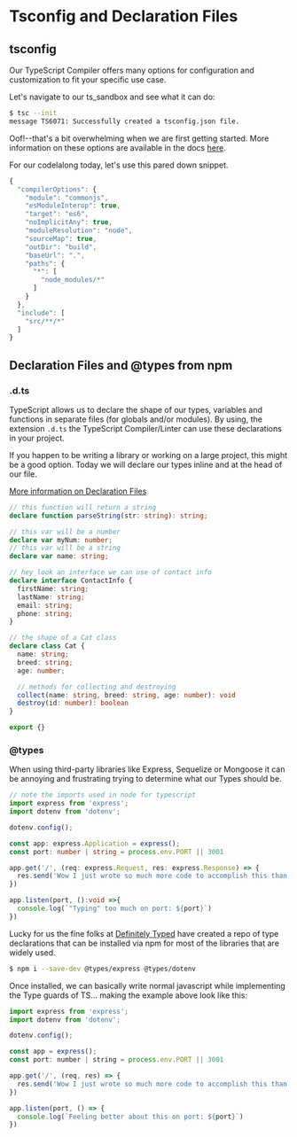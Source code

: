 # Tsconfig and Declaration Files

## tsconfig

Our TypeScript Compiler offers many options for configuration and customization to fit your specific use case.

Let's navigate to our ts\_sandbox and see what it can do:

```bash
$ tsc --init
message TS6071: Successfully created a tsconfig.json file.
```

Oof!--that's a bit overwhelming when we are first getting started. More information on these options are available in the docs [here](https://www.typescriptlang.org/docs/handbook/compiler-options.html).

For our codelalong today, let's use this pared down snippet.

```javascript
{
  "compilerOptions": {
    "module": "commonjs",
    "esModuleInterop": true,
    "target": "es6",
    "noImplicitAny": true,
    "moduleResolution": "node",
    "sourceMap": true,
    "outDir": "build",
    "baseUrl": ".",
    "paths": {
      "*": [
        "node_modules/*"
      ]
    }
  },
  "include": [
    "src/**/*"
  ]
}
```

## Declaration Files and @types from npm

### **.d.ts**

TypeScript allows us to declare the shape of our types, variables and functions in separate files \(for globals and/or modules\). By using, the extension `.d.ts` the TypeScript Compiler/Linter can use these declarations in your project.

If you happen to be writing a library or working on a large project, this might be a good option. Today we will declare our types inline and at the head of our file.

[More information on Declaration Files](https://www.typescriptlang.org/docs/handbook/declaration-files/introduction.html)

```typescript
// this function will return a string
declare function parseString(str: string): string;

// this var will be a number
declare var myNum: number;
// this var will be a string
declare var name: string;

// hey look an interface we can use of contact info
declare interface ContactInfo {
  firstName: string;
  lastName: string;
  email: string;
  phone: string;
}

// the shape of a Cat class
declare class Cat {
  name: string;
  breed: string;
  age: number;

  // methods for collecting and destroying
  collect(name: string, breed: string, age: number): void
  destroy(id: number): boolean
}

export {}
```

### **@types**

When using third-party libraries like Express, Sequelize or Mongoose it can be annoying and frustrating trying to determine what our Types should be.

```typescript
// note the imports used in node for typescript 
import express from 'express';
import dotenv from 'dotenv';

dotenv.config();

const app: express.Application = express();
const port: number | string = process.env.PORT || 3001

app.get('/', (req: express.Request, res: express.Response) => {
  res.send('Wow I just wrote so much more code to accomplish this than I would with JavaScript')
})

app.listen(port, ():void =>{
  console.log(`"Typing" too much on port: ${port}`)
})
```

Lucky for us the fine folks at [Definitely Typed](https://github.com/DefinitelyTyped/DefinitelyTyped) have created a repo of type declarations that can be installed via npm for most of the libraries that are widely used.

```bash
$ npm i --save-dev @types/express @types/dotenv
```

Once installed, we can basically write normal javascript while implementing the Type guards of TS... making the example above look like this:

```javascript
import express from 'express';
import dotenv from 'dotenv';

dotenv.config();

const app = express();
const port: number | string = process.env.PORT || 3001

app.get('/', (req, res) => {
  res.send('Wow I just wrote so much more code to accomplish this than I would with JavaScript')
})

app.listen(port, () => {
  console.log(`Feeling better about this on port: ${port}`)
})
```

